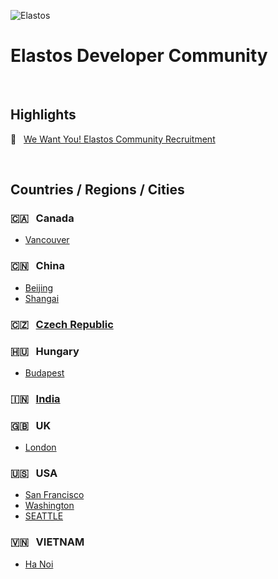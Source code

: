 ![Elastos](https://avatars1.githubusercontent.com/u/11608578?s=100&v=4)
# Elastos Developer Community
&nbsp;
## Highlights
🙌 &nbsp; [We Want You! Elastos Community Recruitment](https://medium.com/elastos/we-want-you-elastos-community-recruitment-da0e97694f63)

&nbsp;

## Countries / Regions / Cities

### 🇨🇦 &nbsp; Canada
- [Vancouver](Canada/VANCOUVER.md)

### 🇨🇳 &nbsp; China
- [Beijing](China/BEIJING.md)
- [Shangai](China/SHANGAI.md)

### 🇨🇿 &nbsp; [Czech Republic](Czech-Republic/README.md)

### 🇭🇺 &nbsp; Hungary
- [Budapest](Hungary/Budapest/README.md)

### 🇮🇳 &nbsp; [India](India/README.md)

### 🇬🇧 &nbsp; UK
- [London](UK/LONDON.md)

### 🇺🇸 &nbsp; USA
- [San Francisco](USA/SF.md)
- [Washington](USA/WASHINGTON.md)
- [SEATTLE](USA/SEATTLE.md)

### 🇻🇳 &nbsp; VIETNAM
- [Ha Noi](VIETNAM/HANOI.md)
